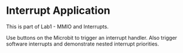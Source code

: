 Interrupt Application
=====================

This is part of Lab1 - MMIO and Interrupts.

Use buttons on the Microbit to trigger an interrupt handler.
Also trigger software interrupts and demonstrate nested interrupt
priorities.

